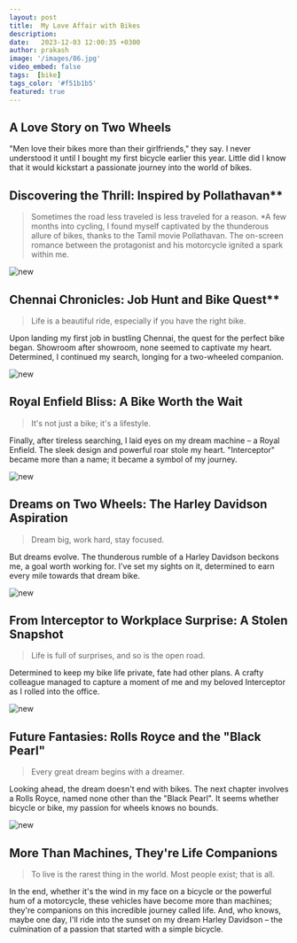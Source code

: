 ```yaml
---
layout: post
title:  My Love Affair with Bikes
description: 
date:   2023-12-03 12:00:35 +0300
author: prakash
image: '/images/86.jpg' 
video_embed: false
tags:  [bike]
tags_color: '#f51b1b5'
featured: true
---
```



## A Love Story on Two Wheels

"Men love their bikes more than their girlfriends," they say. I never understood it until I bought my first bicycle earlier this year. Little did I know that it would kickstart a passionate journey into the world of bikes.


## Discovering the Thrill: Inspired by Pollathavan**

>Sometimes the road less traveled is less traveled for a reason.
*A few months into cycling, I found myself captivated by the thunderous allure of bikes, thanks to the Tamil movie Pollathavan. The on-screen romance between the protagonist and his motorcycle ignited a spark within me.

![new]({{site.baseurl}}/images/87.jpg)


## Chennai Chronicles: Job Hunt and Bike Quest**

>Life is a beautiful ride, especially if you have the right bike.

Upon landing my first job in bustling Chennai, the quest for the perfect bike began. Showroom after showroom, none seemed to captivate my heart. Determined, I continued my search, longing for a two-wheeled companion.

![new]({{site.baseurl}}/images/88.jpg)


## Royal Enfield Bliss: A Bike Worth the Wait

>It's not just a bike; it's a lifestyle.

Finally, after tireless searching, I laid eyes on my dream machine – a Royal Enfield. The sleek design and powerful roar stole my heart. "Interceptor" became more than a name; it became a symbol of my journey.

![new]({{site.baseurl}}/images/89.jpg)


## Dreams on Two Wheels: The Harley Davidson Aspiration

>Dream big, work hard, stay focused.

But dreams evolve. The thunderous rumble of a Harley Davidson beckons me, a goal worth working for. I've set my sights on it, determined to earn every mile towards that dream bike.

![new]({{site.baseurl}}/images/90.jpg)


## From Interceptor to Workplace Surprise: A Stolen Snapshot

>Life is full of surprises, and so is the open road.

Determined to keep my bike life private, fate had other plans. A crafty colleague managed to capture a moment of me and my beloved Interceptor as I rolled into the office.

![new]({{site.baseurl}}/images/91.jpg)


## Future Fantasies: Rolls Royce and the "Black Pearl"

>Every great dream begins with a dreamer.

Looking ahead, the dream doesn't end with bikes. The next chapter involves a Rolls Royce, named none other than the "Black Pearl". It seems whether bicycle or bike, my passion for wheels knows no bounds.

![new]({{site.baseurl}}/images/92.jpg)


## More Than Machines, They're Life Companions

>To live is the rarest thing in the world. Most people exist; that is all.

In the end, whether it's the wind in my face on a bicycle or the powerful hum of a motorcycle, these vehicles have become more than machines; they're companions on this incredible journey called life. And, who knows, maybe one day, I'll ride into the sunset on my dream Harley Davidson – the culmination of a passion that started with a simple bicycle.
